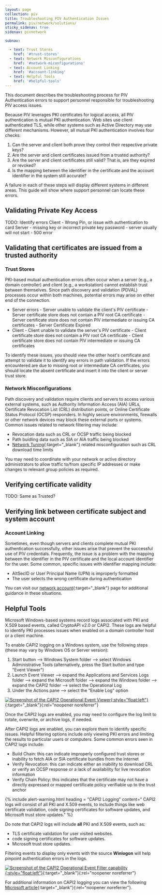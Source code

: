 ```yaml
---
layout: page
collection: piv
title: Troubleshooting PIV Authentication Issues
permalink: piv/network/solutions/
sticky_sidenav: true
sidenav: pivnetwork

subnav:

  - text: Trust Stores
    href: '#trust-stores'
  - text: Network Misconfigurations
    href: '#network-miconfigurations'
  - text: Account Linking
    href: '#account-linking'
  - text: Helpful Tools
    href: '#helpful-tools'
---
```


This document describes the troubleshooting process for PIV Authentication errors to support personnel responsible for troubleshooting PIV access issues.

Because PIV leverages PKI certificates for logical access, all PIV authentication is mutual PKI authentication. Web sites use client authenticated TLS, while other systems such as Active Directory may use different mechanisms. However, all mutual PKI authentication involves four checks:

1. Can the server and client both prove they control their respective private keys?
2. Are the server and client certificates issued from a trusted authority?
3. Are the server and client certificates still valid? That is, are they expired or revoked?
4. Is the mapping between the identifier in the certificate and the account identifier in the system still accurate?

A failure in each of these steps will display different systems in different areas. This guide will show where support personnel can locate these errors.

## Validating Private Key Access

TODO: Identify errors
Client - Wrong Pin, or issue with authentication to card
Server - missing key or incorrect private key password - server usually will not start - 500 error

## Validating that certificates are issued from a trusted authority

### Trust Stores

PKI-based mutual authentication errors often occur when a server (e.g., a domain controller) and client (e.g., a workstation) cannot establish trust between themselves. Since path discovery and validation (PDVAL) processes occur within both machines, potential errors may arise on either end of the connection.

- Server errors
      - Server unable to validate the client's PIV certificate
      - Server certificate store does not contain a PIV root CA certificate
      - Server certificate store does not contain PIV intermediate or issuing CA certificates
      - Server Certificate Expired
- Client
      - Client unable to validate the server's PIV certificate
      - Client certificate store does not contain a PIV root CA certificate
      - Client certificate store does not contain PIV intermediate or issuing CA certificates

To identify these issues, you should view the other host's certificate and attempt to validate it to identify any errors in path validation.  If the errors encountered are due to missing root or intermediate CA certificates, you should locate the absent certificate and insert it into the client or server trust store.

### Network Misconfigurations

Path discovery and validation require clients and servers to access various external systems, such as Authority Information Access (AIA) URLs, Certificate Revocation List (CRL) distribution points, or Online Certificate Status Protocol (OCSP) responders.
In highly secure environments, firewalls or other network devices may block these external ports or systems. Common issues related to network filtering may include:

- Revocation data such as CRL or OCSP traffic being blocked
- Path buidling data such as SIA or AIA traffic being blocked
- [Network Tuning](/../network/tuning){:target="_blank"} related misconfiguration such as CRL download time limits

You may need to coordinate with your network or active directory administrators to allow traffic to/from specific IP addresses or make changes to relevant group policies as required.

## Verifying certificate validity

TODO: Same as Trusted?

## Verifying link between certificate subject and system account

### Account Linking

Sometimes, even though servers and clients complete mutual PKI authentication successfully, other issues arise that prevent the successful use of PIV credentials.  Frequently, the issue is a problem with the mapping between the identifier in the PIV certificate and the local account identifier for the user.  Some common, specific issues with identifier mapping include:

- AltSecID or User Principal Name (UPN) is improperly formatted
- The user selects the wrong certificate during authentication

You can visit our [network account](/../network/account){:target="_blank"} page for additional guidance in these situations.

## Helpful Tools

Microsoft Windows-based systems record logs associated with PKI and X.509 based events, called CryptoAPI v2.0 or CAPI2.  These logs are helpful to identify PKI processes issues when enabled on a domain controller host or a client machine.  

To enable CAPI2 logging on a Windows system, use the following steps (these may vary by Windows OS or Server version):

1. Start button --> Windows System folder --> select Windows Administrative Tools (alternatively, press the Start button and type "Event Viewer")
2. Launch Event Viewer --> expand the Applications and Services Logs folder --> expand the Microsoft folder --> expand the Windows folder --> expand the CAPI2 folder --> select the Operational Log
3. Under the Actions pane --> select the "Enable Log" option

[![Screenshot of the CAPI2 Operational Event Viewer]({{site.baseurl}}/assets/piv/CAPI2_logging.png){:style="float:left"}]({{site.baseurl}}/assets/piv/CAPI2_logging.png){:target="_blank"}{:rel="noopener noreferrer"}

Once the CAPI2 logs are enabled, you may need to configure the log limit to rotate, overwrite, or archive logs, if needed.

After CAPI2 logs are enabled, you can explore them to identify specific issues.  Helpful filtering options include only viewing PKI errors and limiting the results to particular users or computers.  Some common errors seen in CAPI2 logs include:

- Build Chain: this can indicate improperly configured trust stores or inability to fetch AIA or SIA certificate bundles from the internet
- Verify Revocation: this can indicate either an inability to download CRL or verify an OCSP response or a lack of availability for live revocation information
- Verify Chain Policy: this indicates that the certificate may not have a directly expressed or mapped certificate policy verifiable up to the trust anchor

{% include alert-warning.html heading = "CAPI2 Logging" content=" CAPI2 logs will consist of all PKI and X.509 events, to include things like web certificate validation, code signing certificates for software updates, and Microsoft trust store updates." %}

Do note that CAPI2 logs will include **all** PKI and X.509 events, such as:

- TLS certificate validation for user visited websites.
- code signing certificates for software updates.
- Microsoft trust store updates.

Filtering events to display only events with the source **Winlogon**  will help pinpoint authentication errors in the logs.

[![Screenshot of the CAPI2 Operational Event Filter capability]({{site.baseurl}}/assets/piv/CAPI2_log_filtering.png){:style="float:left"}]({{site.baseurl}}/assets/piv/CAPI2_log_filtering.png){:target="_blank"}{:rel="noopener noreferrer"}

For additional information on CAPI2 logging you can view the following [Microsoft article](https://docs.microsoft.com/en-us/previous-versions/windows/it-pro/windows-vista/cc749296(v=ws.10)?redirectedfrom=MSDN){:target="_blank"}{:rel="noopener noreferrer"}.
